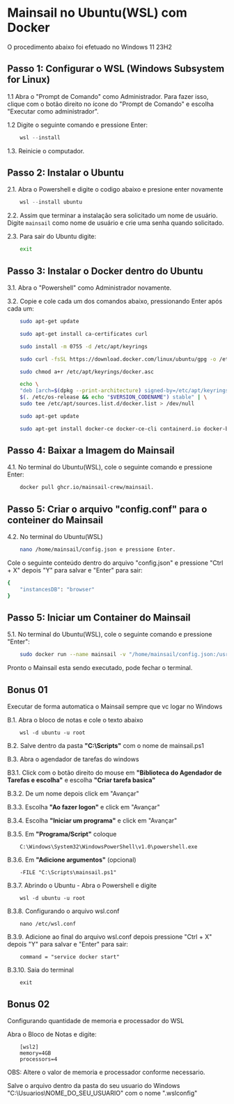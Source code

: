 # Mainsail no Ubuntu(WSL) com Docker

O procedimento abaixo foi efetuado no Windows 11 23H2

## Passo 1: Configurar o WSL (Windows Subsystem for Linux)

1.1 Abra o "Prompt de Comando" como Administrador. Para fazer isso, clique com o botão direito no ícone do "Prompt de Comando" e escolha "Executar como administrador".

1.2 Digite o seguinte comando e pressione Enter: 

```powershell
    wsl --install
```
1.3. Reinicie o computador.

## Passo 2: Instalar o Ubuntu
2.1. Abra o Powershell e digite o codigo abaixo e presione enter novamente
```Powershell
    wsl --install ubuntu 
```
2.2. Assim que terminar a instalação sera solicitado um nome de usuário. Digite `mainsail` como nome de usuário e crie uma senha quando solicitado.

2.3. Para sair do Ubuntu digite:

```bash
    exit
```

## Passo 3: Instalar o Docker dentro do Ubuntu

3.1. Abra o "Powershell" como Administrador novamente.

3.2. Copie e cole cada um dos comandos abaixo, pressionando Enter após cada um:
```bash
    sudo apt-get update
```

```bash
    sudo apt-get install ca-certificates curl
```

```bash
    sudo install -m 0755 -d /etc/apt/keyrings
```

```bash
    sudo curl -fsSL https://download.docker.com/linux/ubuntu/gpg -o /etc/apt/keyrings/docker.asc
```

```bash
    sudo chmod a+r /etc/apt/keyrings/docker.asc
```

```bash
    echo \
    "deb [arch=$(dpkg --print-architecture) signed-by=/etc/apt/keyrings/docker.asc] https://download.docker.com/linux/ubuntu \
    $(. /etc/os-release && echo "$VERSION_CODENAME") stable" | \
    sudo tee /etc/apt/sources.list.d/docker.list > /dev/null
 ```

```bash
    sudo apt-get update
 ```

```bash
    sudo apt-get install docker-ce docker-ce-cli containerd.io docker-buildx-plugin docker-compose-plugin
 ```

## Passo 4: Baixar a Imagem do Mainsail
4.1. No terminal do Ubuntu(WSL), cole o seguinte comando e pressione Enter: 

```bash
    docker pull ghcr.io/mainsail-crew/mainsail.
```

## Passo 5: Criar o arquivo "config.conf" para o conteiner do Mainsail
4.2. No terminal do Ubuntu(WSL)

```bash
    nano /home/mainsail/config.json e pressione Enter.
```

Cole o seguinte conteúdo dentro do arquivo "config.json" e pressione "Ctrl + X" depois "Y" para salvar e "Enter" para sair:

```bash
{
    "instancesDB": "browser"
}
```

## Passo 5: Iniciar um Container do Mainsail
5.1. No terminal do Ubuntu(WSL), cole o seguinte comando e pressione "Enter":

```bash
    sudo docker run --name mainsail -v "/home/mainsail/config.json:/usr/share/nginx/html/config.json" -p
```

Pronto o Mainsail esta sendo executado, pode fechar o terminal.

## Bonus 01
Executar de forma automatica o Mainsail sempre que vc logar no Windows

B.1. Abra o bloco de notas e cole o texto abaixo
```
    wsl -d ubuntu -u root
```

B.2. Salve dentro da pasta **"C:\Scripts"** com o nome de mainsail.ps1

B.3. Abra o agendador de tarefas do windows

B3.1. Click com o botão direito do mouse em **"Biblioteca do Agendador de Tarefas e escolha"** e escolha **"Criar tarefa basica"**

B.3.2. De um nome depois click em "Avançar"

B.3.3. Escolha **"Ao fazer logon"** e click em "Avançar"

B.3.4. Escolha **"Iniciar um programa"** e click em "Avançar"

B.3.5. Em **"Programa/Script"** coloque
```
    C:\Windows\System32\WindowsPowerShell\v1.0\powershell.exe
```

B.3.6. Em **"Adicione argumentos"** (opcional)
```
    -FILE "C:\Scripts\mainsail.ps1"
```

B.3.7. Abrindo o Ubuntu - Abra o Powershell e digite
```
    wsl -d ubuntu -u root
```

B.3.8. Configurando o arquivo wsl.conf
```
    nano /etc/wsl.conf
```

B.3.9. Adicione ao final do arquivo wsl.conf depois pressione "Ctrl + X" depois "Y" para salvar e "Enter" para sair:
```
    command = "service docker start"
```

B.3.10. Saia do terminal
```
    exit
```

## Bonus 02
Configurando quantidade de memoria e processador do WSL
 
Abra o Bloco de Notas e digite:

```notepad
    [wsl2]
    memory=4GB
    processors=4
```

OBS: Altere o valor de memoria e processador conforme necessario.

Salve o arquivo dentro da pasta do seu usuario do Windows "C:\Usuarios\NOME_DO_SEU_USUARIO\" com o nome ".wslconfig"